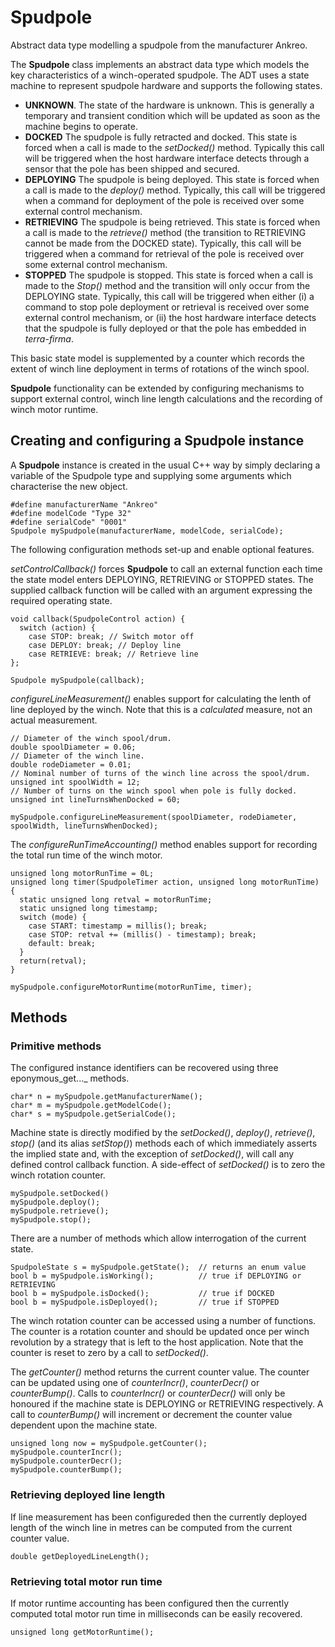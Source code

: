 # Spudpole

Abstract data type modelling a spudpole from the manufacturer Ankreo.

The __Spudpole__ class implements an abstract data type which models the key
characteristics of a winch-operated spudpole. The ADT uses a state machine
to represent spudpole hardware and supports the following states.

* __UNKNOWN__.      The state of the hardware is unknown. This is generally a
                    temporary and transient condition which will be updated as
                    soon as the machine begins to operate.
* __DOCKED__        The spudpole is fully retracted and docked. This state is
                    forced when a call is made to the _setDocked()_ method.
                    Typically this call will be triggered when the host hardware
                    interface detects through a sensor that the pole has been
                    shipped and secured. 
* __DEPLOYING__     The spudpole is being deployed. This state is forced when a
                    call is made to the _deploy()_ method. Typically, this call
                    will be triggered when a command for deployment of the pole
                    is received over some external control mechanism.
* __RETRIEVING__    The spudpole is being retrieved. This state is forced when a
                    call is made to the _retrieve()_ method (the transition to
                    RETRIEVING cannot be made from the DOCKED state).  Typically,
                    this call will be triggered when a command for retrieval of
                    the pole is received over some external control mechanism.
* __STOPPED__       The spudpole is stopped. This state is forced when a call is
                    made to the _Stop()_ method and the transition will only occur
                    from the DEPLOYING state. Typically, this call will be
                    triggered when either (i) a command to stop pole deployment or
                    retrieval is received over some external control mechanism, or
                    (ii) the host hardware interface detects that the spudpole is
                    fully deployed or that the pole has embedded in _terra-firma_.                  
                    
This basic state model is supplemented by a counter which records the extent of
winch line deployment in terms of rotations of the winch spool.

__Spudpole__ functionality can be extended by configuring mechanisms to support
external control, winch line length calculations and the recording of winch motor
runtime.
  
## Creating and configuring a Spudpole instance
 
A __Spudpole__ instance is created in the usual C++ way by simply declaring a
variable of the Spudpole type and supplying some arguments which characterise
the new object.
```
#define manufacturerName "Ankreo"
#define modelCode "Type 32"
#define serialCode" "0001"
Spudpole mySpudpole(manufacturerName, modelCode, serialCode);
```
The following configuration methods set-up and enable optional features.

_setControlCallback()_ forces __Spudpole__ to call an external function
each time the state model enters DEPLOYING, RETRIEVING or STOPPED states.
The supplied callback function will be called with an argument expressing
the required operating state.
```
void callback(SpudpoleControl action) {
  switch (action) {
    case STOP: break; // Switch motor off
    case DEPLOY: break; // Deploy line
    case RETRIEVE: break; // Retrieve line
};

Spudpole mySpudpole(callback);
```

_configureLineMeasurement()_ enables support for calculating the lenth of
line deployed by the winch.  Note that this is a _calculated_ measure, not
an actual measurement.
```
// Diameter of the winch spool/drum.
double spoolDiameter = 0.06;
// Diameter of the winch line.
double rodeDiameter = 0.01;
// Nominal number of turns of the winch line across the spool/drum.
unsigned int spoolWidth = 12;
// Number of turns on the winch spool when pole is fully docked.
unsigned int lineTurnsWhenDocked = 60;

mySpudpole.configureLineMeasurement(spoolDiameter, rodeDiameter, spoolWidth, lineTurnsWhenDocked);
```

The _configureRunTimeAccounting()_ method enables support for recording
the total run time of the winch motor.
```
unsigned long motorRunTime = 0L;
unsigned long timer(SpudpoleTimer action, unsigned long motorRunTime) {
  static unsigned long retval = motorRunTime;
  static unsigned long timestamp;
  switch (mode) {
    case START: timestamp = millis(); break;
    case STOP: retval += (millis() - timestamp); break;
    default: break;
  }
  return(retval);
}

mySpudpole.configureMotorRuntime(motorRunTime, timer);
```

## Methods

### Primitive methods

The configured instance identifiers can be recovered using three
eponymous_get..._ methods.
```
char* n = mySpudpole.getManufacturerName();
char* m = mySpudpole.getModelCode();
char* s = mySpudpole.getSerialCode();
```

Machine state is directly modified by the _setDocked()_, _deploy()_,
_retrieve()_, _stop()_ (and its alias _setStop()_) methods each
of which immediately asserts the implied state and, with the
exception of _setDocked()_, will call any defined control callback
function.  A side-effect of _setDocked()_ is to zero the winch rotation
counter.
```
mySpudpole.setDocked()
mySpudpole.deploy();
mySpudpole.retrieve();
mySpudpole.stop();
```

There are a number of methods which allow interrogation of the current
state.
```
SpudpoleState s = mySpudpole.getState();  // returns an enum value
bool b = mySpudpole.isWorking();          // true if DEPLOYING or RETRIEVING
bool b = mySpudpole.isDocked();           // true if DOCKED
bool b = mySpudpole.isDeployed();         // true if STOPPED
```

The winch rotation counter can be accessed using a number of functions.  The
counter is a rotation counter and should be updated once per winch revolution
by a strategy that is left to the host application.  Note that the counter is
reset to zero by a call to _setDocked()_.

The _getCounter()_ method returns the current counter value. The counter can be
updated using one of _counterIncr()_, _counterDecr()_ or _counterBump()_. Calls
to _counterIncr()_ or _counterDecr()_ will only be honoured if the machine state
is DEPLOYING or RETRIEVING respectively. A call to _counterBump()_ will increment
or decrement the counter value dependent upon the machine state.
```
unsigned long now = mySpudpole.getCounter();
mySpudpole.counterIncr();
mySpudpole.counterDecr();
mySpudpole.counterBump();
```

### Retrieving deployed line length

If line measurement has been configureded then the currently deployed length of the
winch line in metres can be computed from the current counter value.
```
double getDeployedLineLength();
```

### Retrieving total motor run time 

If motor runtime accounting has been configured then the currently computed total
motor run time in milliseconds can be easily recovered.
```
unsigned long getMotorRuntime();
```

 
